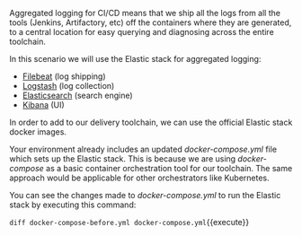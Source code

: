 Aggregated logging for CI/CD means that we ship all the logs from all the tools (Jenkins, Artifactory, etc) off the containers where they are generated, to a central location for easy querying and diagnosing across the entire toolchain.

In this scenario we will use the Elastic stack for aggregated logging:

- [Filebeat](https://www.elastic.co/products/beats/filebeat) (log shipping)
- [Logstash](https://www.elastic.co/products/logstash) (log collection)
- [Elasticsearch](https://www.elastic.co/products/elasticsearch) (search engine)
- [Kibana](https://www.elastic.co/products/kibana) (UI)

In order to add  to our delivery toolchain, we can use the official Elastic stack docker images.

Your environment already includes an updated *docker-compose.yml* file which sets up the Elastic stack. This is because we are using *docker-compose* as a basic container orchestration tool for our toolchain. The same approach would be applicable for other orchestrators like Kubernetes.

You can see the changes made to *docker-compose.yml* to run the Elastic stack by executing this command:

``diff docker-compose-before.yml docker-compose.yml``{{execute}}